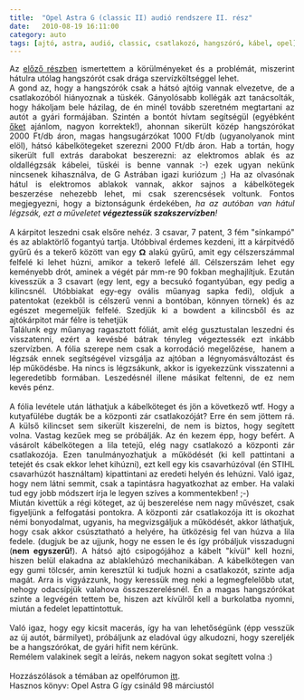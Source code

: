 ```yaml
---
title:  "Opel Astra G (classic II) audió rendszere II. rész"
date:   2010-08-19 16:11:00
category: auto
tags: [ajtó, astra, audió, classic, csatlakozó, hangszóró, kábel, opel]
---
```


<div style="text-align: justify;">Az <a href="/2010/08/opel-astra-g-classic-ii-gyari-audio.html">előző részben</a> ismertettem a körülményeket és a problémát, miszerint hátulra utólag hangszórót csak drága szervízköltséggel lehet.</div><div style="text-align: justify;">A gond az, hogy a hangszórók csak a hátsó ajtóig vannak elvezetve, de a csatlakozóból hiányoznak a tüskék. Gányolósabb kollégák azt tanácsolták, hogy hákoljam bele házilag, de én minél tovább szeretném megtartani az autót a gyári formájában. Szintén a bontót hívtam segítségül (egyébként <a href="http://opelbontottalkatresz.hu/">őket</a>&nbsp;ajánlom, nagyon korrektek!), ahonnan sikerült közép hangszórókat 2000 Ft/db áron, magas hangsugárzókat&nbsp;1000 Ft/db&nbsp;(ugyanolyanok mint elöl),&nbsp;hátsó kábelkötegeket szerezni 2000 Ft/db áron. Hab a tortán, hogy sikerült full extrás darabokat beszerezni: az elektromos ablak és az oldallégzsák kábelei, tüskéi is benne vannak :-) ezek ugyan nekünk nincsenek kihasználva, de G Astrában igazi kuriózum ;) Ha az olvasónak hátul is elektromos ablakok vannak, akkor sajnos a kábelkötegek beszerzése nehezebb lehet, mi csak szerencsések voltunk. Fontos megjegyezni, hogy a biztonságunk érdekében, <i>ha az autóban van hátul légzsák, ezt a műveletet <b>végeztessük szakszervízben</b>!</i></div><div style="text-align: justify;"><br />
</div><div style="text-align: justify;">A kárpitot leszedni csak elsőre nehéz. 3 csavar, 7 patent, 3 fém "sínkampó" és az ablaktörlő fogantyú tartja. Utóbbival érdemes kezdeni, itt a kárpitvédő gyűrű és a tekerő között van egy&nbsp;<span class="Apple-style-span" style="-webkit-border-horizontal-spacing: 2px; -webkit-border-vertical-spacing: 2px; font-family: sans-serif; font-size: 15px; line-height: 19px;"><b>Ω</b></span>&nbsp;alakú gyűrű, amit egy célszerszámmal felfelé ki lehet húzni, amikor a tekerő lefelé áll. Célszerszám lehet egy keményebb drót, aminek a végét pár mm-re 90 fokban meghajlítjuk. Ezután kivesszük a 3 csavart (egy lent, egy a becsukó fogantyúban, egy pedig a kilincsnél. Utóbbiakat egy-egy&nbsp;ovális&nbsp;műanyag sapka fedi), oldjuk a patentokat (ezekből is célszerű venni a bontóban, könnyen törnek) és az egészet megemeljük felfelé. Szedjük ki a bowdent a kilincsből és az ajtókárpitot már félre is tehetjük</div><div style="text-align: justify;">Találunk egy műanyag ragasztott fóliát, amit elég gusztustalan leszedni és visszatenni, ezért a kevésbé bátrak tényleg végeztessék ezt inkább szervízben. A fólia szerepe nem csak a korrodáció megelőzése, &nbsp;hanem a légzsák ennek segítségével vizsgálja az ajtóban a légnyomásváltozást és lép működésbe. Ha nincs is légzsákunk, akkor is igyekezzünk visszatenni a legeredetibb formában. Leszedésnél illene másikat feltenni, de ez nem kevés pénz.</div><div style="text-align: justify;"><br />
</div><div style="text-align: justify;">A fólia levétele után láthatjuk a kábelköteget és jön a következő wtf. Hogy a kutyafülébe dugták be a központi zár csatlakozóját? Erre én sem jöttem rá. A külső kilincset sem sikerült kiszerelni, de nem is biztos, hogy segített volna. Vastag kezűek meg se próbálják. Az én kezem épp, hogy befért. A vásárolt kábelkötegen a lila tetejű, elég nagy csatlakozó a központi zár csatlakozója. Ezen tanulmányozhatjuk a működését (ki kell pattintani a tetejét és csak ekkor lehet kihúzni), ezt kell egy kis csavarhúzóval (én STIHL csavarhúzót használtam) kipattintani az eredeti helyén és lehúzni. Való igaz, hogy nem látni semmit, csak a tapintásra hagyatkozhat az ember. Ha valaki tud egy jobb módszert írja le legyen szíves a kommentekben! ;-)</div><div style="text-align: justify;">Miután kivettük a régi köteget, az új beszerelése nem nagy művészet, csak figyeljünk a felfogatási pontokra. A központi zár csatlakozója itt is okozhat némi bonyodalmat, ugyanis, ha megvizsgáljuk a működését, akkor láthatjuk, hogy csak akkor csúsztatható a helyére, ha ütközésig fel van húzva a lila fedele. (dugjuk be az ujjunk, hogy ne essen le és így próbáljuk visszadugni (<b>nem egyszerű!</b>). A hátsó ajtó csipogójához a kábelt "kívül" kell hozni, hiszen belül elakadna az ablaklehúzó mechanikában. A kábelkötegen van egy gumi tölcsér, amin keresztül ki tudjuk hozni a csatlakozót, szinte adja magát. Arra is vigyázzunk, hogy keressük meg neki a legmegfelelőbb utat, nehogy odacsípjük valahova összeszerelésnél. Én a magas hangszórókat szinte a legvégén tettem be, hiszen azt kívülről kell a burkolatba nyomni, miután a fedelet lepattintottuk.</div><div style="text-align: justify;"><br />
</div><div style="text-align: justify;">Való igaz, hogy egy kicsit macerás, így ha&nbsp;van&nbsp;lehetőségünk (épp vesszük az új autót, bármilyet), próbáljunk az eladóval úgy alkudozni, hogy szereljék be a hangszórókat, de gyári hifit nem kérünk.</div><div style="text-align: justify;">Remélem valakinek segít a leírás, nekem nagyon sokat segített volna :)</div><div style="text-align: justify;"><br />
</div><div style="text-align: justify;">Hozzászólások a témában az opelfórumon <a href="http://www.opelforum.hu/index.php?showtopic=119">itt</a>.<br />
Hasznos könyv: Opel Astra G így csináld 98 márciustól</div>

